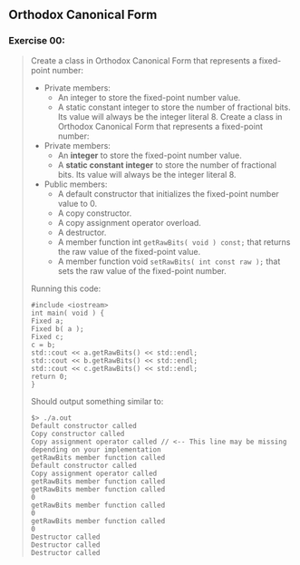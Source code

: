 ## Orthodox Canonical Form 
### Exercise 00:
> Create a class in Orthodox Canonical Form that represents a fixed-point number:
> * Private members:
>   * An integer to store the fixed-point number value.
>   * A static constant integer to store the number of fractional bits. Its value
will always be the integer literal 8.
> Create a class in Orthodox Canonical Form that represents a fixed-point number:
> * Private members:
>   * An <b>integer</b> to store the fixed-point number value.
>   * A <b>static constant integer</b> to store the number of fractional bits. Its value
will always be the integer literal 8.
> * Public members:
>   * A default constructor that initializes the fixed-point number value to 0.
>   * A copy constructor.
>   * A copy assignment operator overload.
>   * A destructor.
>   * A member function int `getRawBits( void ) const;`
that returns the raw value of the fixed-point value.
>   * A member function void `setRawBits( int const raw );`
that sets the raw value of the fixed-point number.
>
> Running this code:
> ```
> #include <iostream>
> int main( void ) {
> Fixed a;
> Fixed b( a );
> Fixed c;
> c = b;
> std::cout << a.getRawBits() << std::endl;
> std::cout << b.getRawBits() << std::endl;
> std::cout << c.getRawBits() << std::endl;
> return 0;
> }
> ```
>
> Should output something similar to:
> ```
> $> ./a.out
> Default constructor called
> Copy constructor called
> Copy assignment operator called // <-- This line may be missing depending on your implementation
> getRawBits member function called
> Default constructor called
> Copy assignment operator called
> getRawBits member function called
> getRawBits member function called
> 0
> getRawBits member function called
> 0
> getRawBits member function called
> 0
> Destructor called
> Destructor called
> Destructor called
> ```
